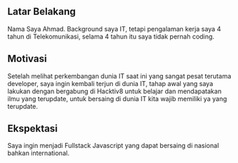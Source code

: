 ## Latar Belakang
Nama Saya Ahmad. Background saya IT, tetapi pengalaman kerja saya 4 tahun di Telekomunikasi, selama 4 tahun itu saya tidak pernah coding.
## Motivasi
Setelah melihat perkembangan dunia IT saat ini yang sangat pesat terutama developer, saya ingin kembali terjun di dunia IT, tahap awal yang saya lakukan dengan bergabung di Hacktiv8 untuk belajar dan mendapatakan ilmu yang terupdate, untuk bersaing di dunia IT kita wajib memiliki ya yang terupdate.
## Ekspektasi
Saya ingin menjadi Fullstack Javascript yang dapat bersaing di nasional bahkan international.
